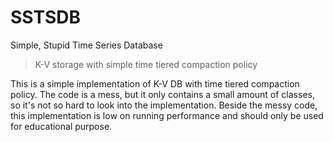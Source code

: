 # SSTSDB

Simple, Stupid Time Series Database

> K-V storage with simple time tiered compaction policy



This is a simple implementation of K-V DB with time tiered compaction policy. 
The code is a mess, but it only contains a small amount of classes, so it's not 
so hard to look into the implementation. Beside the messy code, this implementation
is low on running performance and should only be used for educational purpose.